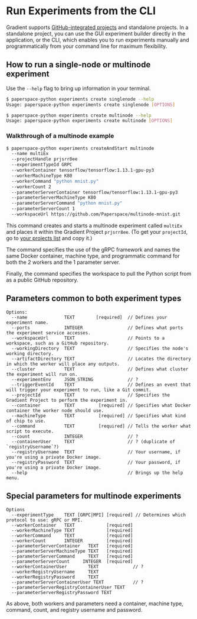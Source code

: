 # Run Experiments from the CLI

Gradient supports [GitHub-integrated projects](../projects/gradientci.md) and standalone projects. In a standalone project, you can use the GUI experiment builder directly in the application, or the CLI, which enables you to run experiments manually and programmatically from your command line for maximum flexibility.

## How to run a single-node or multinode experiment

Use the `--help` flag to bring up information in your terminal.

```bash
$ paperspace-python experiments create singlenode --help
Usage: paperspace-python experiments create singlenode [OPTIONS]

$ paperspace-python experiments create multinode --help
Usage: paperspace-python experiments create multinode [OPTIONS]
```

### Walkthrough of a multinode example

```bash
$ paperspace-python experiments createAndStart multinode
  --name multiEx
  --projectHandle prjsrr8ee
  --experimentTypeId GRPC
  --workerContainer tensorflow/tensorflow:1.13.1-gpu-py3
  --workerMachineType K80
  --workerCommand "python mnist.py"
  --workerCount 2
  --parameterServerContainer tensorflow/tensorflow:1.13.1-gpu-py3
  --parameterServerMachineType K80
  --parameterServerCommand "python mnist.py"
  --parameterServerCount 1
  --workspaceUrl https://github.com/Paperspace/multinode-mnist.git
```

This command creates and starts a multinode experiment called `multiEx` and places it within the Gradient Project `prjsrr8ee`. \(To get your `projectId`, go to [your projects list](https://www.paperspace.com/console/projects) and copy it.\)

The command specifies the use of the gRPC framework and names the same Docker container, machine type, and programmatic command for both the 2 workers and the 1 parameter server.

Finally, the command specifies the workspace to pull the Python script from as a public GitHub repository.

## Parameters common to both experiment types

```text
Options:
  --name              TEXT        [required]  // Defines your experiment name.
  --ports             INTEGER                 // Defines what ports the experiment service accesses.
  --workspaceUrl      TEXT                    // Points to a workspace, such as a GitHub repository.
  --workingDirectory  TEXT                    // Specifies the node's working directory.
  --artifactDirectory TEXT                    // Locates the directory in which the worker will place any outputs.
  --cluster           TEXT                    // Defines what cluster the experiment will run on.
  --experimentEnv     JSON_STRING             // ?
  --triggerEventId    TEXT                    // Defines an event that will trigger your experiment to run, like a Git commit.
  --projectId         TEXT                    // Specifies the Gradient Project to perform the experiment in.
  --container         TEXT         [required] // Specifies what Docker container the worker node should use.
  --machineType       TEXT         [required] // Specifies what kind of chip to use.
  --command           TEXT         [required] // Tells the worker what script to execute.
  --count             INTEGER                 // ?
  --containerUser     TEXT                    // ? (duplicate of `registryUsername`?)
  --registryUsername  TEXT                    // Your username, if you're using a private Docker image.
  --registryPassword  TEXT                    // Your password, if you're using a private Docker image.
  --help                                      // Brings up the help menu.
```

## Special parameters for multinode experiments

```text
Options
  --experimentType    TEXT [GRPC|MPI] [required] // Determines which protocol to use: gRPC or MPI.
  --workerContainer   TEXT            [required]
  --workerMachineType TEXT            [required]
  --workerCommand     TEXT            [required]
  --workerCount       INTEGER         [required]
  --parameterServerContainer   TEXT   [required]
  --parameterServerMachineType TEXT   [required]
  --parameterServerCommand     TEXT   [required]
  --parameterServerCount     INTEGER  [required]
  --workerContainerUser        TEXT             // ?
  --workerRegistryUsername     TEXT
  --workerRegistryPassword     TEXT
  --parameterServerContainerUser TEXT           // ?
  --parameterServerRegistryContainerUser TEXT
  --parameterServerRegistryPassword TEXT
```

As above, both workers and parameters need a container, machine type, command, count, and registry username and password.


